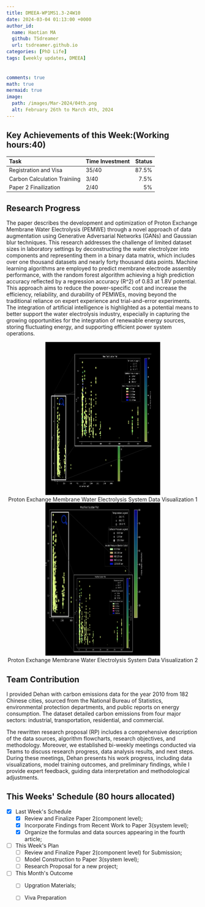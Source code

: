 ```yaml
---
title: DMEEA-WP1MS1.3-24W10
date: 2024-03-04 01:13:00 +0000
author_id:
  name: Haotian MA
  github: TSdreamer
  url: tsdreamer.github.io
categories: [PhD Life]
tags: [weekly updates, DMEEA]


comments: true
math: true
mermaid: true
image:
  path: /images/Mar-2024/04th.png
  alt: February 26th to March 4th, 2024
---
```



## Key Achievements of this Week:(Working hours:40)

| Task                         | Time Investment  | Status  |
|:-----------------------------|:-----------------|--------:|
| Registration and Visa        | 35/40            | 87.5%   |
| Carbon Calculation Trainiing | 3/40             | 7.5%    |
| Paper 2 Finailization        | 2/40             | 5%      |



## Research Progress

The paper describes the development and optimization of Proton Exchange Membrane Water Electrolysis (PEMWE) through a novel approach of data augmentation using Generative Adversarial Networks (GANs) and Gaussian blur techniques. This research addresses the challenge of limited dataset sizes in laboratory settings by deconstructing the water electrolyzer into components and representing them in a binary data matrix, which includes over one thousand datasets and nearly forty thousand data points. Machine learning algorithms are employed to predict membrane electrode assembly performance, with the random forest algorithm achieving a high prediction accuracy reflected by a regression accuracy \(R^2\) of 0.83 at 1.8V potential. This approach aims to reduce the power-specific cost and increase the efficiency, reliability, and durability of PEMWEs, moving beyond the traditional reliance on expert experience and trial-and-error experiments. The integration of artificial intelligence is highlighted as a potential means to better support the water electrolysis industry, especially in capturing the growing opportunities for the integration of renewable energy sources, storing fluctuating energy, and supporting efficient power system operations.

<div style="text-align: center;">
  <div>
    <img src="/images/Mar-2024/1.png" width="300" height="400" alt="Proton Exchange Membrane Water Electrolysis System Data Visualization 1">
    <br>
    <span>Proton Exchange Membrane Water Electrolysis System Data Visualization 1</span>
  </div>
  <div>
    <img src="/images/Mar-2024/2.png" width="300" height="400" alt="Proton Exchange Membrane Water Electrolysis System Data Visualization 2">
    <br>
    <span>Proton Exchange Membrane Water Electrolysis System Data Visualization 2</span>
  </div>
</div>



## Team Contribution
I provided Dehan with carbon emissions data for the year 2010 from 182 Chinese cities, sourced from the National Bureau of Statistics, environmental protection departments, and public reports on energy consumption. The dataset detailed carbon emissions from four major sectors: industrial, transportation, residential, and commercial. 

The rewritten research proposal (RP) includes a comprehensive description of the data sources, algorithm flowcharts, research objectives, and methodology. Moreover, we established bi-weekly meetings conducted via Teams to discuss research progress, data analysis results, and next steps. During these meetings, Dehan presents his work progress, including data visualizations, model training outcomes, and preliminary findings, while I provide expert feedback, guiding data interpretation and methodological adjustments.



## This Weeks' Schedule (80 hours allocated)

- [x] Last Week's Schedule
  + [x] Review and Finalize Paper 2(component level);
  + [x] Incorporate Findings from Recent Work to Paper 3(system level);
  + [x] Organize the formulas and data sources appearing in the fourth article;

- [ ] This Week's Plan
  + [ ] Review and Finalize Paper 2(component level) for Submission;
  + [ ] Model Construction to Paper 3(system level);
  + [ ] Research Proposal for a new project;

- [ ] This Month's Outcome
  + [ ] Upgration Materials;
  + [ ] Viva Preparation



